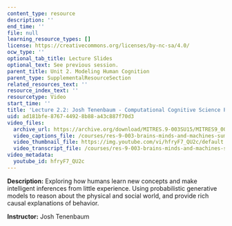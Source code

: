 ```yaml
---
content_type: resource
description: ''
end_time: ''
file: null
learning_resource_types: []
license: https://creativecommons.org/licenses/by-nc-sa/4.0/
ocw_type: ''
optional_tab_title: Lecture Slides
optional_text: See previous session.
parent_title: Unit 2. Modeling Human Cognition
parent_type: SupplementalResourceSection
related_resources_text: ''
resource_index_text: ''
resourcetype: Video
start_time: ''
title: 'Lecture 2.2: Josh Tenenbaum - Computational Cognitive Science Part 2'
uid: ad181bfe-8767-4492-8b88-a43c887f70d3
video_files:
  archive_url: https://archive.org/download/MITRES.9-003SU15/MITRES9_003SU15_Lecture_2-2_300k.mp4
  video_captions_file: /courses/res-9-003-brains-minds-and-machines-summer-course-summer-2015/4170e12a222755cf8b51d9266dfca2aa_hfryF7_QU2c.vtt
  video_thumbnail_file: https://img.youtube.com/vi/hfryF7_QU2c/default.jpg
  video_transcript_file: /courses/res-9-003-brains-minds-and-machines-summer-course-summer-2015/7c0e2b0e03e2219a88722b55a884b91b_hfryF7_QU2c.pdf
video_metadata:
  youtube_id: hfryF7_QU2c
---
```


**Description:** Exploring how humans learn new concepts and make intelligent inferences from little experience. Using probabilistic generative models to reason about the physical and social world, and provide rich causal explanations of behavior.

**Instructor:** Josh Tenenbaum

